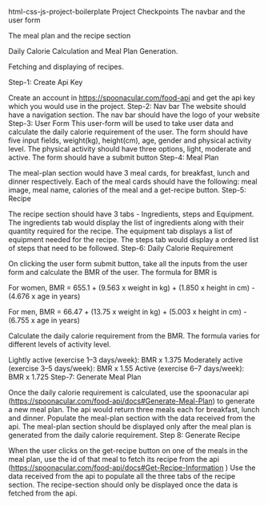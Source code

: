 html-css-js-project-boilerplate
Project Checkpoints
The navbar and the user form

The meal plan and the recipe section

Daily Calorie Calculation and Meal Plan Generation.

Fetching and displaying of recipes.

Step-1: Create Api Key

Create an account in https://spoonacular.com/food-api and get the api key which you would use in the project.
Step-2: Nav bar
The website should have a navigation section.
The nav bar should have the logo of your website
Step-3: User Form
This user-form will be used to take user data and calculate the daily calorie requirement of the user.
The form should have five input fields, weight(kg), height(cm), age, gender and physical activity level. The physical activity should have three options, light, moderate and active.
The form should have a submit button
Step-4: Meal Plan

The meal-plan section would have 3 meal cards, for breakfast, lunch and dinner respectively.
Each of the meal cards should have the following: meal image, meal name, calories of the meal and a get-recipe button.
Step-5: Recipe

The recipe section should have 3 tabs - Ingredients, steps and Equipment.
The ingredients tab would display the list of ingredients along with their quantity required for the recipe.
The equipment tab displays a list of equipment needed for the recipe.
The steps tab would display a ordered list of steps that need to be followed.
Step-6: Daily Calorie Requirement

On clicking the user form submit button, take all the inputs from the user form and calculate the BMR of the user. The formula for BMR is

For women, BMR = 655.1 + (9.563 x weight in kg) + (1.850 x height in cm) - (4.676 x age in years)

For men, BMR = 66.47 + (13.75 x weight in kg) + (5.003 x height in cm) - (6.755 x age in years)

Calculate the daily calorie requirement from the BMR. The formula varies for different levels of activity level.

Lightly active (exercise 1–3 days/week): BMR x 1.375
Moderately active (exercise 3–5 days/week): BMR x 1.55
Active (exercise 6–7 days/week): BMR x 1.725
Step-7: Generate Meal Plan

Once the daily calorie requirement is calculated, use the spoonacular api (https://spoonacular.com/food-api/docs#Generate-Meal-Plan) to generate a new meal plan. The api would return three meals each for breakfast, lunch and dinner.
Populate the meal-plan section with the data received from the api.
The meal-plan section should be displayed only after the meal plan is generated from the daily calorie requirement.
Step 8: Generate Recipe

When the user clicks on the get-recipe button on one of the meals in the meal plan, use the id of that meal to fetch its recipe from the api (https://spoonacular.com/food-api/docs#Get-Recipe-Information )
Use the data received from the api to populate all the three tabs of the recipe section.
The recipe-section should only be displayed once the data is fetched from the api.